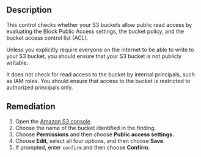 ## Description

This control checks whether your S3 buckets allow public read access by evaluating the Block Public Access settings, the bucket policy, and the bucket access control list (ACL).

Unless you explicitly require everyone on the internet to be able to write to your S3 bucket, you should ensure that your S3 bucket is not publicly writable.

It does not check for read access to the bucket by internal principals, such as IAM roles. You should ensure that access to the bucket is restricted to authorized principals only.

## Remediation

1. Open the [Amazon S3 console](https://console.aws.amazon.com/s3/).
2. Choose the name of the bucket identified in the finding.
3. Choose **Permissions** and then choose **Public access settings.**
4. Choose **Edit**, select all four options, and then choose **Save**.
5. If prompted, enter `confirm` and then choose **Confirm**.